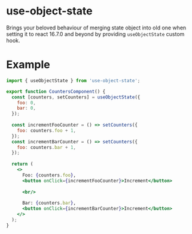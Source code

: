 # use-object-state

Brings your beloved behaviour of merging state object into old one when setting it to react 16.7.0 and beyond by providing `useObjectState` custom hook.

# Example

```jsx harmony
import { useObjectState } from 'use-object-state';

export function CountersComponent() {
  const [counters, setCounters] = useObjectState({
    foo: 0,
    bar: 0,
  });
  
  const incrementFooCounter = () => setCounters({
    foo: counters.foo + 1,
  });
  const incrementBarCounter = () => setCounters({
    foo: counters.bar + 1,
  });
  
  return (
    <>
      Foo: {counters.foo},
      <button onClick={incrementFooCounter}>Increment</button>
      
      <br/>
      
      Bar: {counters.bar},
      <button onClick={incrementBarCounter}>Increment</button>
    </>
  );
}

```
